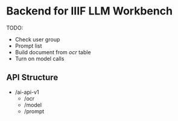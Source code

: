 # Backend for IIIF LLM Workbench


TODO:
- Check user group
- Prompt list
- Build document from _ocr_ table
- Turn on model calls

## API Structure

- /ai-api-v1
  - /ocr
  - /model
  - /prompt